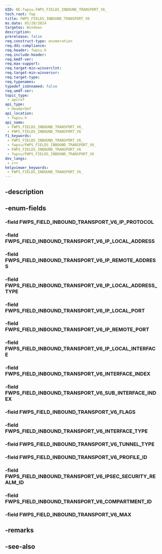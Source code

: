 ```yaml
---
UID: NE:fwpsu.FWPS_FIELDS_INBOUND_TRANSPORT_V6_
tech.root: fwp
title: FWPS_FIELDS_INBOUND_TRANSPORT_V6
ms.date: 05/20/2024
targetos: Windows
description: 
prerelease: false
req.construct-type: enumeration
req.ddi-compliance: 
req.header: fwpsu.h
req.include-header: 
req.kmdf-ver: 
req.max-support: 
req.target-min-winverclnt: 
req.target-min-winversvr: 
req.target-type: 
req.typenames: 
typedef_isUnnamed: false
req.umdf-ver: 
topic_type:
 - apiref
api_type:
 - HeaderDef
api_location:
 - fwpsu.h
api_name:
 - FWPS_FIELDS_INBOUND_TRANSPORT_V6_
 - FWPS_FIELDS_INBOUND_TRANSPORT_V6
f1_keywords:
 - FWPS_FIELDS_INBOUND_TRANSPORT_V6_
 - fwpsu/FWPS_FIELDS_INBOUND_TRANSPORT_V6_
 - FWPS_FIELDS_INBOUND_TRANSPORT_V6
 - fwpsu/FWPS_FIELDS_INBOUND_TRANSPORT_V6
dev_langs:
 - c++
helpviewer_keywords:
 - FWPS_FIELDS_INBOUND_TRANSPORT_V6_
---
```


## -description

## -enum-fields

### -field FWPS_FIELD_INBOUND_TRANSPORT_V6_IP_PROTOCOL

### -field FWPS_FIELD_INBOUND_TRANSPORT_V6_IP_LOCAL_ADDRESS

### -field FWPS_FIELD_INBOUND_TRANSPORT_V6_IP_REMOTE_ADDRESS

### -field FWPS_FIELD_INBOUND_TRANSPORT_V6_IP_LOCAL_ADDRESS_TYPE

### -field FWPS_FIELD_INBOUND_TRANSPORT_V6_IP_LOCAL_PORT

### -field FWPS_FIELD_INBOUND_TRANSPORT_V6_IP_REMOTE_PORT

### -field FWPS_FIELD_INBOUND_TRANSPORT_V6_IP_LOCAL_INTERFACE

### -field FWPS_FIELD_INBOUND_TRANSPORT_V6_INTERFACE_INDEX

### -field FWPS_FIELD_INBOUND_TRANSPORT_V6_SUB_INTERFACE_INDEX

### -field FWPS_FIELD_INBOUND_TRANSPORT_V6_FLAGS

### -field FWPS_FIELD_INBOUND_TRANSPORT_V6_INTERFACE_TYPE

### -field FWPS_FIELD_INBOUND_TRANSPORT_V6_TUNNEL_TYPE

### -field FWPS_FIELD_INBOUND_TRANSPORT_V6_PROFILE_ID

### -field FWPS_FIELD_INBOUND_TRANSPORT_V6_IPSEC_SECURITY_REALM_ID

### -field FWPS_FIELD_INBOUND_TRANSPORT_V6_COMPARTMENT_ID

### -field FWPS_FIELD_INBOUND_TRANSPORT_V6_MAX

## -remarks

## -see-also

